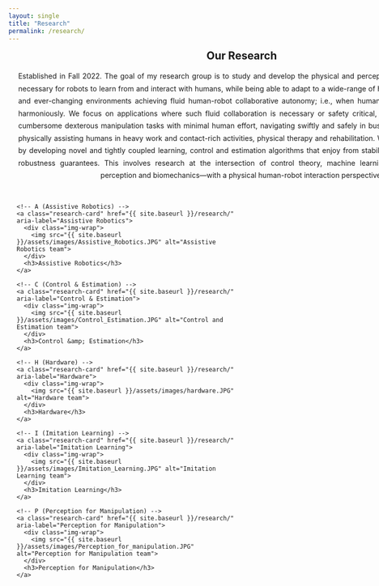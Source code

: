 ```yaml
---
layout: single
title: "Research"
permalink: /research/
---
```


<style>
/* Center the theme’s page title line */
.page__title{ text-align:center !important; }

/* ===== Center & size the whole page content ===== */
.research-wrap{
  width: min(1200px, 96vw);
  margin: 0 auto;
  padding: 0 16px;
  box-sizing: border-box;
}

/* Headings below the theme title */
.research-h2{
  text-align: center;
  margin: .25rem 0 1rem;
}

/* Intro paragraph: wider, centered, justified with neat edges */
.research-intro{
  width: min(1100px, 92vw);
  margin: 0 auto 1.75rem;
  line-height: 1.75;
  text-align: justify;
  text-align-last: center;
}

/* ===== Grid: centered; 3 on top, 2 below at full width ===== */
.research-grid{
  display: grid;
  grid-template-columns: repeat(3, minmax(320px, 1fr));
  gap: 28px;
  align-items: start;
  justify-items: center;
  margin: 1rem auto 3rem;
  max-width: 1200px;          /* keeps it visually centered on wide screens */
}

/* 2-up and 1-up at narrower widths */
@media (max-width: 1100px){
  .research-grid{ grid-template-columns: repeat(2, minmax(300px, 1fr)); }
}
@media (max-width: 650px){
  .research-grid{ grid-template-columns: 1fr; }
}

/* Cards */
.research-card{
  width: 100%;
  max-width: 520px;
  display: flex;
  flex-direction: column;
  align-items: center;
  text-decoration: none;
  color: inherit;
}

.img-wrap{
  width: 100%;
  border-radius: 14px;
  overflow: hidden;
  box-shadow: 0 8px 28px rgba(0,0,0,.08);
  background: #f5f5f5;      /* subtle letterbox color when images don’t fill */
}

/* ✅ Show full image, no cropping */
.research-card img{
  width: 100%;
  aspect-ratio: 3 / 2;      /* consistent card shape */
  object-fit: contain;      /* show the whole photo */
  display: block;
  background: #f5f5f5;      /* behind any letterboxing */
  transition: transform .3s ease, filter .3s ease;
}

.research-card h3{
  margin-top: .85rem;
  text-align: center;
  font-size: clamp(1.1rem, 1.3vw + .7rem, 1.6rem);
  font-weight: 700;
}

.research-card:hover img{ transform: scale(1.02); filter: brightness(1.03); }
</style>

<div class="research-wrap">
  <h2 class="research-h2">Our Research</h2>

  <div class="research-intro">
    Established in Fall 2022. The goal of my research group is to study and develop the physical and perceptual adaptive
    intelligence necessary for robots to learn from and interact with humans, while being able to adapt to a wide-range
    of human capabilities, needs and ever-changing environments achieving fluid human-robot collaborative autonomy; i.e.,
    when humans and robots collaborate harmoniously. We focus on applications where such fluid collaboration is necessary
    or safety critical, such as teaching robots cumbersome dexterous manipulation tasks with minimal human effort,
    navigating swiftly and safely in busy human-centric spaces, physically assisting humans in heavy work and contact-rich
    activities, physical therapy and rehabilitation. We tackle these problems by developing novel and tightly coupled
    learning, control and estimation algorithms that enjoy from stability, safety, efficiency and robustness guarantees.
    This involves research at the intersection of control theory, machine learning, artificial intelligence, perception
    and biomechanics—with a physical human-robot interaction perspective.
  </div>

  <div class="research-grid">

    <!-- A (Assistive Robotics) -->
    <a class="research-card" href="{{ site.baseurl }}/research/" aria-label="Assistive Robotics">
      <div class="img-wrap">
        <img src="{{ site.baseurl }}/assets/images/Assistive_Robotics.JPG" alt="Assistive Robotics team">
      </div>
      <h3>Assistive Robotics</h3>
    </a>

    <!-- C (Control & Estimation) -->
    <a class="research-card" href="{{ site.baseurl }}/research/" aria-label="Control & Estimation">
      <div class="img-wrap">
        <img src="{{ site.baseurl }}/assets/images/Control_Estimation.JPG" alt="Control and Estimation team">
      </div>
      <h3>Control &amp; Estimation</h3>
    </a>

    <!-- H (Hardware) -->
    <a class="research-card" href="{{ site.baseurl }}/research/" aria-label="Hardware">
      <div class="img-wrap">
        <img src="{{ site.baseurl }}/assets/images/hardware.JPG" alt="Hardware team">
      </div>
      <h3>Hardware</h3>
    </a>

    <!-- I (Imitation Learning) -->
    <a class="research-card" href="{{ site.baseurl }}/research/" aria-label="Imitation Learning">
      <div class="img-wrap">
        <img src="{{ site.baseurl }}/assets/images/Imitation_Learning.JPG" alt="Imitation Learning team">
      </div>
      <h3>Imitation Learning</h3>
    </a>

    <!-- P (Perception for Manipulation) -->
    <a class="research-card" href="{{ site.baseurl }}/research/" aria-label="Perception for Manipulation">
      <div class="img-wrap">
        <img src="{{ site.baseurl }}/assets/images/Perception_for_manipulation.JPG" alt="Perception for Manipulation team">
      </div>
      <h3>Perception for Manipulation</h3>
    </a>

  </div>
</div>
